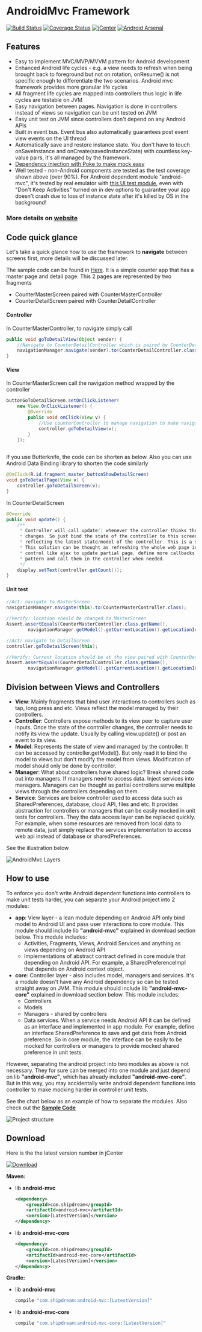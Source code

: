 # AndroidMvc Framework

[![Build Status](https://travis-ci.org/kejunxia/AndroidMvc.svg?branch=ci-travis)](https://travis-ci.org/kejunxia/AndroidMvc)
[![Coverage Status](https://coveralls.io/repos/kejunxia/AndroidMvc/badge.svg)](https://coveralls.io/r/kejunxia/AndroidMvc)
[![jCenter](https://api.bintray.com/packages/kejunxia/maven/android-mvc/images/download.svg)](https://bintray.com/kejunxia/maven/android-mvc/_latestVersion)
[![Android Arsenal](https://img.shields.io/badge/Android%20Arsenal-AndroidMvc-green.svg?style=true)](https://android-arsenal.com/details/1/4098)

## Features

  - Easy to implement MVC/MVP/MVVM pattern for Android development
  - Enhanced Android life cycles - e.g. a view needs to refresh when being brought back to foreground but not on rotation, onResume() is not specific enough to differentiate the two scenarios. Android mvc framework provides more granular life cycles
  - All fragment life cycles are mapped into controllers thus logic in life cycles are testable on JVM
  - Easy navigation between pages. Navigation is done in controllers instead of views so navigation can be unit tested on JVM
  - Easy unit test on JVM since controllers don't depend on any Android APIs
  - Built in event bus. Event bus also automatically guarantees post event view events on the UI thread
  - Automatically save and restore instance state. You don't have to touch onSaveInstance and onCreate(savedInstanceState) with countless key-value pairs, it's all managed by the framework.
  - [Dependency injection with Poke to make mock easy](https://github.com/kejunxia/AndroidMvc/tree/master/library/poke)
  - Well tested - non-Android components are tested as the test coverage shown above (over 90%). For Android dependent module "android-mvc", it's tested by real emulator with [this UI test module](https://github.com/kejunxia/AndroidMvc/tree/master/library/android-mvc-test), even with  "Don't Keep Activities" turned on in dev options to guarantee your app doesn't crash due to loss of instance state after it's killed by OS in the background!

### More details on [website](http://kejunxia.github.io/AndroidMvc)

## Code quick glance

Let's take a quick glance how to use the framework to **navigate** between screens first, more details will be discussed later.

The sample code can be found in [Here](https://github.com/kejunxia/AndroidMvc/tree/master/samples/simple-mvc). 
It is a simple counter app that has a master page and detail page. This 2 pages are represented by two fragments

- CounterMasterScreen paired with CounterMasterController
- CounterDetailScreen paired with CounterDetailController

#### Controller
In CounterMasterController, to navigate simply call
```java
public void goToDetailView(Object sender) {
    //Navigate to CounterDetailController which is paired by CounterDetailScreen
    navigationManager.navigate(sender).to(CounterDetailController.class);
}
```

#### View
In CounterMasterScreen call the navigation method wrapped by the controller
```java
buttonGoToDetailScreen.setOnClickListener(
    new View.OnClickListener() {
        @Override
        public void onClick(View v) {
            //Use counterController to manage navigation to make navigation testable
            controller.goToDetailView(v);
        }
    });
    
```

If you use Butterknife, the code can be shorten as below. Also you can use Android Data Binding library to shorten the code similarly
```java
@OnClick(R.id.fragment_master_buttonShowDetailScreen)
void goToDetailPage(View v) {
    controller.goToDetailScreen(v);
}
```

In CounterDetailScreen
```java
@Override
public void update() {
    /**
     * Controller will call update() whenever the controller thinks the state of the screen
     * changes. So just bind the state of the controller to this screen then the screen is always
     * reflecting the latest state/model of the controller. This is a simple solution but works for most cases.
     * This solution can be thought as refreshing the whole web page in a browser. If you want more granular 
     * control like ajax to update partial page, define more callbacks in View for MVP pattern and events for MVVM 
     * pattern and call them in the controller when needed.
     */
    display.setText(controller.getCount());
}
```

#### Unit test

```java
//Act: navigate to MasterScreen
navigationManager.navigate(this).to(CounterMasterController.class);

//Verify: location should be changed to MasterScreen
Assert.assertEquals(CounterMasterController.class.getName(),
        navigationManager.getModel().getCurrentLocation().getLocationId());

//Act: navigate to DetailScreen
controller.goToDetailScreen(this);

//Verify: Current location should be at the view paired with CounterDetailController
Assert.assertEquals(CounterDetailController.class.getName(),
        navigationManager.getModel().getCurrentLocation().getLocationId());
```


## Division between Views and Controllers

- **View**: Mainly fragments that bind user interactions to controllers such as tap, long press and etc. 
Views reflect the model managed by their controllers.
- **Controller**: Controllers expose methods to its view peer to capture user inputs. Once the state 
of the controller changes, the controller needs to notify its view the update. Usually by calling 
view.update() or post an event to its view.
- **Model**: Represents the state of view and managed by the controller. It can be accessed by 
controller.getModel(). But only read it to bind the model to views but don't modify the model from 
views. Modification of model should only be done by controller.
- **Manager**: What about controllers have shared logic? Break shared code out into managers. 
If managers need to access data. Inject services into managers. Managers can be thought as partial 
controllers serve multiple views through the controllers depending on them.
- **Service**: Services are below controller used to access data such as SharedPreferences, 
database, cloud API, files and etc. It provides abstraction for controllers or managers that can be 
easily mocked in unit tests for controllers. They the data access layer can be replaced quickly. 
For example, when some resources are removed from local data to remote data, just simply replace 
the services implementation to access web api instead of database or sharedPreferences.

See the illustration below

![AndroidMvc Layers](http://i.imgur.com/dfW8TLM.png)

## How to use

To enforce you don't write Android dependent functions into controllers to make unit tests harder, 
you can separate your Android project into 2 modules:

- **app**: View layer - a lean module depending on Android API only bind model to Android UI and 
pass user interactions to core module. This module should include lib **"android-mvc"** explained 
in download section below. This module includes:
  - Activities, Fragments, Views, Android Services and anything as views depending on Android API
  - Implementations of abstract contract defined in core module that depending on Android API. 
  For example, a SharedPreferenceImpl that depends on Android context object.
- **core**: Controller layer - also includes model, managers and services. It's a module doesn't 
have any Android dependency so can be tested straight away on JVM. This module should include lib 
**"android-mvc-core"** explained in download section below. This module includes:
  - Controllers
  - Models
  - Managers - shared by controllers
  - Data services. When a service needs Android API it can be defined as an interface and 
  implemented in app module. For example, define an interface SharedPreference to save and get data 
  from Android preference. So in core module, the interface can be easily to be mocked for 
  controllers or managers to provide mocked shared preference in unit tests.

However, separating the android project into two modules as above is not necessary. They for sure 
can be merged into one module and just depend on lib **"android-mvc"**, which has already included 
**"android-mvc-core"**. But in this way, you may accidentally write android dependent functions into 
controller to make mocking harder in controller unit tests.

See the chart below as an example of how to separate the modules. Also check out the 
**[Sample Code](https://github.com/kejunxia/AndroidMvc/tree/SampleWithInterimFragment/samples/simple)**

![Project structure](http://i.imgur.com/Nx1vtyz.png)

## Download
Here is the the latest version number in jCenter

[![Download](https://api.bintray.com/packages/kejunxia/maven/android-mvc/images/download.svg)](https://bintray.com/kejunxia/maven/android-mvc/_latestVersion)

**Maven:**
- lib **android-mvc**

    ```xml
    <dependency>
        <groupId>com.shipdream</groupId>
        <artifactId>android-mvc</artifactId>
        <version>[LatestVersion]</version>
    </dependency>
    ```
- lib **android-mvc-core**

    ```xml
    <dependency>
        <groupId>com.shipdream</groupId>
        <artifactId>android-mvc-core</artifactId>
        <version>[LatestVersion]</version>
    </dependency>
    ```

**Gradle:**
- lib **android-mvc**

    ```groovy
    compile "com.shipdream:android-mvc:[LatestVersion]"
    ```
- lib **android-mvc-core**

    ```groovy
    compile "com.shipdream:android-mvc-core:[LatestVersion]"
    ```
